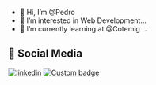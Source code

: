 - 👋 Hi, I’m @Pedro
- 👀 I’m interested in Web Development...
- 🌱 I’m currently learning at @Cotemig ...
## 🔗 Social Media
[![linkedin](https://img.shields.io/badge/linkedin-0A66C2?style=for-the-badge&logo=linkedin&logoColor=white)](https://www.linkedin.com/in/pedro-henrique-dos-reis-braga-xavier/)
[![Custom badge](https://img.shields.io/endpoint?color=Red&label=Instagram&logo=Instagram&logoColor=white&style=for-the-badge&logo=Instagram&logoColor=white)](https://www.instagram.com/pedr.hdr/)

  
    

<!---
PedroXA/PedroXA is a ✨ special ✨ repository because its `README.md` (this file) appears on your GitHub profile.
You can click the Preview link to take a look at your changes.
--->
